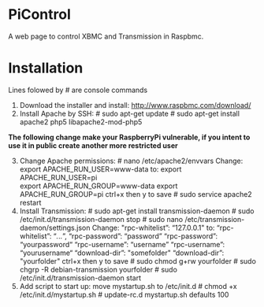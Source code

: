 PiControl
=========

A web page to control XBMC and Transmission in Raspbmc.

Installation 
============

Lines folowed by # are console commands

1. Download the installer and install: http://www.raspbmc.com/download/
2. Install Apache by SSH: 	# sudo apt-get update
							# sudo apt-get install apache2 php5 libapache2-mod-php5

**The following change make your RaspberryPi vulnerable, if you intent to use it in public create another more restricted user**

3. Change Apache permissions: 	# nano /etc/apache2/envvars
								Change:		export APACHE_RUN_USER=www-data		to:	export APACHE_RUN_USER=pi	
											export APACHE_RUN_GROUP=www-data		export APACHE_RUN_GROUP=pi
								ctrl+x then y to save
								# sudo service apache2 restart
4. Install Transmission:	# sudo apt-get install transmission-daemon
							# sudo /etc/init.d/transmission-daemon stop
							# sudo nano /etc/transmission-daemon/settings.json
							Change: 	"rpc-whitelist”: “127.0.0.1"		to:	“rpc-whitelist”: “*.*.*.*”,
										“rpc-password”: “password” 				“rpc-password”: “yourpassword“
										“rpc-username”: “username” 				“rpc-username”: “yourusername“
										“download-dir”:	"somefolder"			“download-dir”: "yourfolder"
							ctrl+x then y to save
							# sudo chmod g+rw yourfolder
							# sudo chgrp -R debian-transmission yourfolder
							# sudo /etc/init.d/transmission-daemon start
5. Add script to start up:  move mystartup.sh to /etc/init.d
							# chmod +x /etc/init.d/mystartup.sh
							# update-rc.d mystartup.sh defaults 100